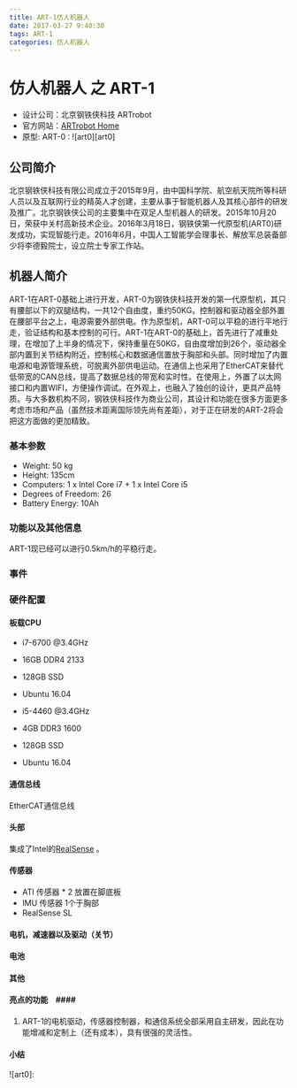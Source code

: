 ```yaml
---
title: ART-1仿人机器人
date: 2017-03-27 9:40:30
tags: ART-1
categories: 仿人机器人
---
```


# 仿人机器人 之 ART-1 #

- 设计公司：北京钢铁侠科技 ARTrobot
- 官方网站：[ARTrobot Home](http://www.artrobot.com/)
- 原型: ART-0 :
![art0][art0]


## 公司简介 ##

北京钢铁侠科技有限公司成立于2015年9月，由中国科学院、航空航天院所等科研人员以及互联网行业的精英人才创建，主要从事于智能机器人及其核心部件的研发及推广。北京钢铁侠公司的主要集中在双足人型机器人的研发。2015年10月20日，荣获中关村高新技术企业。2016年3月18日，钢铁侠第一代原型机(ART0)研发成功，实现智能行走。2016年6月，中国人工智能学会理事长、解放军总装备部少将李德毅院士，设立院士专家工作站。


## 机器人简介 ##

ART-1在ART-0基础上进行开发，ART-0为钢铁侠科技开发的第一代原型机，其只有腰部以下的双腿结构，一共12个自由度，重约50KG。控制器和驱动器全部外置在腰部平台之上，电源需要外部供电。作为原型机，ART-0可以平稳的进行平地行走，验证结构和基本控制的可行。ART-1在ART-0的基础上，首先进行了减重处理，在增加了上半身的情况下，保持重量在50KG，自由度增加到26个，驱动器全部内置到关节结构附近，控制核心和数据通信置放于胸部和头部。同时增加了内置电源和电源管理系统，可脱离外部供电运动。在通信上也采用了EtherCAT来替代低带宽的CAN总线，提高了数据总线的带宽和实时性。在使用上，外置了以太网接口和内置WIFI，方便操作调试。在外观上，也融入了独创的设计，更具产品特质。与大多数机构不同，钢铁侠科技作为商业公司，其设计和功能在很多方面更多考虑市场和产品（虽然技术距离国际领先尚有差距），对于正在研发的ART-2将会把这方面做的更加精致。

### 基本参数 ###

- Weight: 50 kg
- Height: 135cm 
- Computers: 1 x Intel Core i7 + 1 x Intel Core i5
- Degrees of Freedom: 26
- Battery Energy: 10Ah

### 功能以及其他信息 ###

ART-1现已经可以进行0.5km/h的平稳行走。

### 事件 ###

### 硬件配置 ###

#### 板载CPU ####

- i7-6700 @3.4GHz
- 16GB DDR4 2133
- 128GB SSD
- Ubuntu 16.04 

- i5-4460 @3.4GHz
- 4GB DDR3 1600
- 128GB SSD
- Ubuntu 16.04
 
#### 通信总线 ####

EtherCAT通信总线

#### 头部 ####

集成了Intel的[RealSense]() 。

#### 传感器 ####

- ATI 传感器 * 2 放置在脚底板
- IMU 传感器 1个于胸部
- RealSense SL

#### 电机，减速器以及驱动（关节） ####


#### 电池 ####


#### 其他 ####

#### 亮点的功能　####
1.  ART-1的电机驱动，传感器控制器，和通信系统全部采用自主研发，因此在功能增减和定制上（还有成本），具有很强的灵活性。


#### 小结 ####

![art0]: